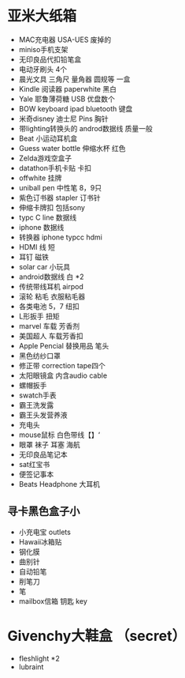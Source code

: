 # 亚米大纸箱

- MAC充电器 USA-UES 废掉的
- miniso手机支架
- 无印良品代扣铅笔盒
- 电动牙刷头 4个
- 晨光文具 三角尺 量角器 圆规等 一盒
- Kindle 阅读器 paperwhite 黑白
- Yale 耶鲁薄荷糖 USB 优盘数个
- BOW keyboard ipad bluetooth 键盘 
- 米奇disney 迪士尼 Pins 胸针
- 带lighting转换头的 androd数据线 质量一般
- Beat 小运动耳机盒 
- Guess water bottle 伸缩水杯 红色
- Zelda游戏空盒子
- datathon手机卡贴 卡扣
- offwhite 挂牌
- uniball pen 中性笔 8，9只
- 紫色订书器 stapler 订书针 
- 伸缩卡牌扣 包括sony 
- typc C line 数据线 
- iphone 数据线
- 转换器 iphone typcc hdmi
- HDMI 线 短
- 耳钉 磁铁
- solar car 小玩具
- android数据线 白 *2
- 传统带线耳机 airpod
- 滚轮 粘毛 衣服粘毛器
- 各类电池 5，7 纽扣
- L形扳手 扭矩
- marvel 车载 芳香剂 
- 美国超人 车载芳香扣
- Apple Pencial 替换用品 笔头
- 黑色纺纱口罩
- 修正带 correction tape四个
- 太阳眼镜盒 内含audio cable 
- 螺帽扳手
- swatch手表
- 霸王洗发露
- 霸王头发营养液
- 充电头
- mouse鼠标 白色带线【】‘
- 眼罩 袜子 耳塞 海航
- 无印良品笔记本
- sat红宝书
- 便签记事本
- Beats Headphone 大耳机

## 寻卡黑色盒子小
- 小充电宝 outlets
- Hawaii冰箱贴
- 钢化膜
- 曲别针
- 自动铅笔
- 削笔刀
- 笔
- mailbox信箱 钥匙 key

























# Givenchy大鞋盒 （secret）
- fleshlight *2 
- lubraint



